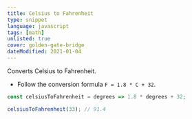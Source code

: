 ```yaml
---
title: Celsius to Fahrenheit
type: snippet
language: javascript
tags: [math]
unlisted: true
cover: golden-gate-bridge
dateModified: 2021-01-04
---
```


Converts Celsius to Fahrenheit.

- Follow the conversion formula `F = 1.8 * C + 32`.

```js
const celsiusToFahrenheit = degrees => 1.8 * degrees + 32;
```

```js
celsiusToFahrenheit(33); // 91.4
```
